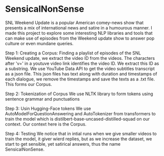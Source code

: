 # SensicalNonSense
SNL Weekend Update is a popular American comey-news show that presents a mix of international news and satire in a humourous manner. I made this project to explore some interesting NLP libraries and tools that can make use of episodes from the Weekend update show to answer pop culture or even mundane queries.

Step 1: Creating a Corpus:
Finding a playlist of episodes of the SNL Weekend update, we extract the video ID from the videos. The characters after 'v=' in a youtuve video link identifies the video ID. We extract this ID as a substring. We use YouTube Data API to get the video subtitles transcript as a json file. 
This json files has text along with duration and timestamps of each dialogue, we remove the timestamps and save the texts as a .txt file. This forms our Corpus.

Step 2: Tokenization of Corpus
We use NLTK library to form tokens using sentence grammar and punctuations

Step 3: Usin Hugging-Face tokens 
We use AutoModelForQuestionAnswering and AutoTokenizer from transformers to train the model which is distilbert-base-uncased-distilled-squad on our context. Our context here is the Corpus.

Step 4: Testing
We notice that in intial runs when we give smaller videos to train the model, it giver wierd replies, but as we increase the dataset, we start to get sensible, yet satirical answers, thus the name SensicalNonSense.



